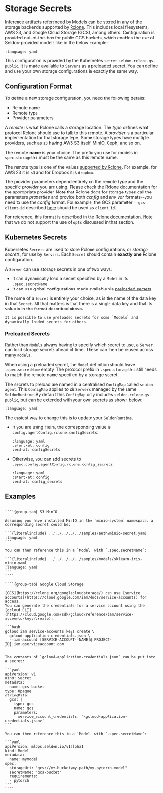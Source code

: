 # Storage Secrets

Inference artifacts referenced by Models can be stored in any of the storage backends supported by [Rclone](https://rclone.org/).
This includes local filesystems, AWS S3, and Google Cloud Storage (GCS), among others.
Configuration is provided out-of-the-box for public GCS buckets, which enables the use of Seldon-provided models like in the below example:

```{literalinclude} ../../../../../samples/models/sklearn-iris-gs.yaml 
:language: yaml
```

This configuration is provided by the Kubernetes `secret` `seldon-rclone-gs-public`.
It is made available to `Servers` as a [preloaded secret](#preloaded-secrets).
You can define and use your own storage configurations in exactly the same way.

## Configuration Format

To define a new storage configuration, you need the following details:
* Remote name
* Remote type
* Provider parameters

A _remote_ is what Rclone calls a storage location.
The _type_ defines what protocol Rclone should use to talk to this remote.
A _provider_ is a particular implementation for that storage type.
Some storage types have multiple providers, such as `s3` having AWS S3 itself, MinIO, Ceph, and so on.

The remote **name** is your choice.
The prefix you use for models in `spec.storageUri` must be the same as this remote name.

The remote type is one of the values [supported by Rclone](https://rclone.org/docs/).
For example, for AWS S3 it is `s3` and for Dropbox it is `dropbox`.

The provider parameters depend entirely on the remote _type_ and the specific _provider_ you are using.
Please check the Rclone documentation for the appropriate provider.
Note that Rclone docs for storage types call the parameters _properties_ and provide both _config_ and _env var_ formats--you need to use the _config_ format.
For example, the GCS parameter `--gcs-client-id` described [here](https://rclone.org/googlecloudstorage/#gcs-client-id) should be used as `client_id`.

For reference, this format is described in the [Rclone documentation](https://rclone.org/rc/#config-create).
Note that we do not support the use of `opts` discussed in that section.

## Kubernetes Secrets

Kubernetes `Secrets` are used to store Rclone configurations, or _storage secrets_, for use by `Servers`.
Each `Secret` should contain **exactly one** Rclone configuration.

A `Server` can use storage secrets in one of two ways:
* It can dynamically load a secret specified by a `Model` in its `.spec.secretName`
* It can use global configurations made available via [preloaded secrets](#preloaded-secrets)

The name of a `Secret` is entirely your choice, as is the name of the data key in that `Secret`.
All that matters is that there is a single data key and that its value is in the format described above.

```{note}
It is possible to use preloaded secrets for some `Models` and dynamically loaded secrets for others.
```

### Preloaded Secrets

Rather than `Models` always having to specify which secret to use, a `Server` can load storage secrets ahead of time.
These can then be reused across many `Models`.

When using a preloaded secret, the `Model` definition should leave `.spec.secretName` empty.
The protocol prefix in `.spec.storageUri` still needs to match the remote name specified by a storage secret.

The secrets to preload are named in a centralised `ConfigMap` called `seldon-agent`.
This `ConfigMap` applies to _all_ `Servers` managed by the same `SeldonRuntime`.
By default this `ConfigMap` only includes `seldon-rclone-gs-public`, but can be extended with your own secrets as shown below:

```{literalinclude} ../../../../../samples/auth/agent.yaml
:language: yaml
```

The easiest way to change this is to update your `SeldonRuntime`.
* If you are using Helm, the corresponding value is `config.agentConfig.rclone.configSecrets`:
  ```{literalinclude} ../../../../../k8s/helm-charts/seldon-core-v2-runtime/values.yaml
  :language: yaml
  :start-at: config
  :end-at: configSecrets
  ```
* Otherwise, you can add secrets to `.spec.config.agentConfig.rclone.config_secrets`:
  ```{literalinclude} ../../../../../k8s/helm-charts/seldon-core-v2-runtime/templates/seldon-runtime.yaml
  :language: yaml
  :start-at: config
  :end-at: config_secrets
  ```

## Examples

`````{tabs}

````{group-tab} S3 MinIO

Assuming you have installed MinIO in the `minio-system` namespace, a corresponding secret could be:

```{literalinclude} ../../../../../samples/auth/minio-secret.yaml
:language: yaml
```

You can then reference this in a `Model` with `.spec.secretName`:

```{literalinclude} ../../../../../samples/models/sklearn-iris-minio.yaml
:language: yaml
```
````

````{group-tab} Google Cloud Storage

[GCS](https://rclone.org/googlecloudstorage/) can use [service accounts](https://cloud.google.com/iam/docs/service-accounts) for access.
You can generate the credentials for a service account using the [gcloud CLI](https://cloud.google.com/sdk/gcloud/reference/iam/service-accounts/keys/create):

```bash
gcloud iam service-accounts keys create \
  gcloud-application-credentials.json \
  --iam-account [SERVICE-ACCOUNT--NAME]@[PROJECT-ID].iam.gserviceaccount.com
```

The contents of `gcloud-application-credentials.json` can be put into a secret:

```yaml
apiVersion: v1
kind: Secret
metadata:
  name: gcs-bucket
type: Opaque
stringData:
  gcs: |
    type: gcs
    name: gcs
    parameters:
      service_account_credentials: '<gcloud-application-credentials.json>'
```

You can then reference this in a `Model` with `.spec.secretName`:

```yaml
apiVersion: mlops.seldon.io/v1alpha1
kind: Model
metadata:
  name: mymodel
spec:
  storageUri: "gcs://my-bucket/my-path/my-pytorch-model"
  secretName: "gcs-bucket"
  requirements:
  - pytorch
```
````
`````
